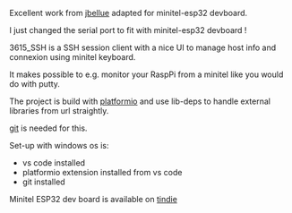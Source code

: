 Excellent work from [jbellue](https://github.com/jbellue/3615_SSH) adapted for minitel-esp32 devboard.

I just changed the serial port to fit with minitel-esp32 devboard !

3615_SSH is a SSH session client with a nice UI to manage host info and connexion using minitel keyboard.

It makes possible to e.g. monitor your RaspPi from a minitel like you would do with putty.

The project is build with [platformio](https://platformio.org/) and use lib-deps to handle external libraries from url straightly.

[git](https://git-scm.com/downloads) is needed for this.

Set-up with windows os is:
* vs code installed 
* platformio extension installed from vs code
* git installed

Minitel ESP32 dev board is available on [tindie](https://www.tindie.com/products/25418/)
